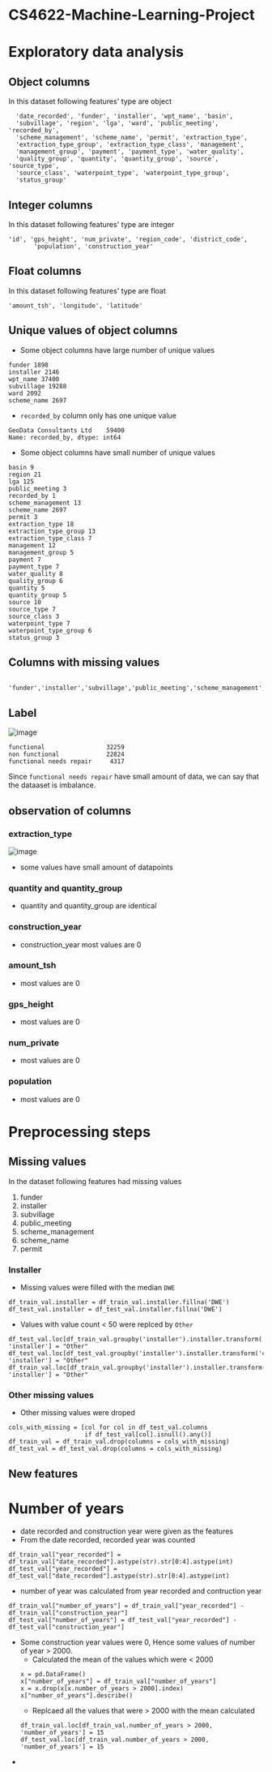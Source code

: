 # CS4622-Machine-Learning-Project <a name="TOP"></a>

<!-- ## Table of Contents
1. [Preprocessng Steps](#Preproocessing_steps) -->

# Exploratory data analysis

## Object columns

In this dataset following features' type are object

```
  'date_recorded', 'funder', 'installer', 'wpt_name', 'basin',
  'subvillage', 'region', 'lga', 'ward', 'public_meeting', 'recorded_by',
  'scheme_management', 'scheme_name', 'permit', 'extraction_type',
  'extraction_type_group', 'extraction_type_class', 'management',
  'management_group', 'payment', 'payment_type', 'water_quality',
  'quality_group', 'quantity', 'quantity_group', 'source', 'source_type',
  'source_class', 'waterpoint_type', 'waterpoint_type_group',
  'status_group'
```
## Integer columns

In this dataset following features' type are integer

```
'id', 'gps_height', 'num_private', 'region_code', 'district_code',
       'population', 'construction_year'
```

## Float columns

In this dataset following features' type are float

```
'amount_tsh', 'longitude', 'latitude'
```

## Unique values of object columns

* Some object columns have large number of unique values
```
funder 1898
installer 2146
wpt_name 37400
subvillage 19288
ward 2092
scheme_name 2697
```
* `recorded_by` column only has one unique value
```
GeoData Consultants Ltd    59400
Name: recorded_by, dtype: int64
```

* Some object columns have small number of unique values
```
basin 9
region 21
lga 125
public_meeting 3
recorded_by 1
scheme_management 13
scheme_name 2697
permit 3
extraction_type 18
extraction_type_group 13
extraction_type_class 7
management 12
management_group 5
payment 7
payment_type 7
water_quality 8
quality_group 6
quantity 5
quantity_group 5
source 10
source_type 7
source_class 3
waterpoint_type 7
waterpoint_type_group 6
status_group 3
```

## Columns with missing values
```
 'funder','installer','subvillage','public_meeting','scheme_management','scheme_name','permit'
```


## Label

![image](https://user-images.githubusercontent.com/47107459/133430606-1ff90885-af24-47ef-951f-741afe6498c6.png)

```
functional                 32259
non functional             22824
functional needs repair     4317
```
Since `functional needs repair` have small amount of data, we can say that the dataaset is imbalance.

## observation of columns

### extraction_type
![image](https://user-images.githubusercontent.com/47107459/133431668-5440bbe7-150f-45a1-ae72-e11baae3978a.png)

*  some values have small amount of datapoints

### quantity and quantity_group

* quantity and quantity_group are identical

### construction_year
* construction_year most values are 0

### amount_tsh
* most values are 0

### gps_height
* most values are 0

###  num_private
* most values are 0

### population
* most values are 0











# Preprocessing steps

## Missing values

In the dataset following features had missing values

 1. funder
 2. installer
 3. subvillage
 4. public_meeting
 5. scheme_management
 6. scheme_name
 7. permit
 
### Installer 
* Missing values were filled with the median `DWE`

```
df_train_val.installer = df_train_val.installer.fillna('DWE')
df_test_val.installer = df_test_val.installer.fillna('DWE')
```

* Values with value count < 50 were replced by `Other`
```
df_test_val.loc[df_train_val.groupby('installer').installer.transform('count').lt(50), 'installer'] = "Other" 
df_test_val.loc[df_test_val.groupby('installer').installer.transform('count').lt(50), 'installer'] = "Other"
df_train_val.loc[df_train_val.groupby('installer').installer.transform('count').lt(50), 'installer'] = "Other"    
```
### Other missing values

* Other missing values were droped
```
cols_with_missing = [col for col in df_test_val.columns
                     if df_test_val[col].isnull().any()]
df_train_val = df_train_val.drop(columns = cols_with_missing)
df_test_val = df_test_val.drop(columns = cols_with_missing)
```

## New features

# Number of years
* date recorded and construction year were given as the features
* From the date recorded, recorded year was counted
```
df_train_val["year_recorded"] = df_train_val["date_recorded"].astype(str).str[0:4].astype(int)
df_test_val["year_recorded"] = df_test_val["date_recorded"].astype(str).str[0:4].astype(int)
```
* number of year was calculated from year recorded and contruction year 
```
df_train_val["number_of_years"] = df_train_val["year_recorded"] - df_train_val["construction_year"]
df_test_val["number_of_years"] = df_test_val["year_recorded"] - df_test_val["construction_year"]
```
* Some construction year values were 0, Hence some values of number of year > 2000.
  * Calculated the mean of the values which were < 2000
   ```
   x = pd.DataFrame()
  x["number_of_years"] = df_train_val["number_of_years"]
  x = x.drop(x[x.number_of_years > 2000].index)
  x["number_of_years"].describe()
   ```
  * Replcaed all the values that were > 2000 with the mean calculated
  ```
  df_train_val.loc[df_train_val.number_of_years > 2000, 'number_of_years'] = 15
  df_test_val.loc[df_train_val.number_of_years > 2000, 'number_of_years'] = 15
  ```
* 
